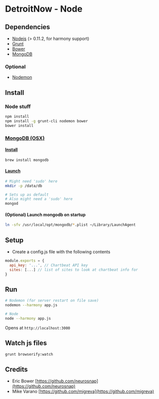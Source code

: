 # DetroitNow - Node

## Dependencies
* [Nodejs](http://nodejs.org) (> 0.11.2, for harmony support)
* [Grunt](http://gruntjs.com)
* [Bower](http://bower.io)
* [MongoDB](http://www.mongodb.org/)

### Optional
* [Nodemon](http://nodemon.io/)

## Install
### Node stuff
```bash
npm install
npm install -g grunt-cli nodemon bower
bower install
```

### [MongoDB (OSX)](http://docs.mongodb.org/manual/tutorial/install-mongodb-on-os-x/)
#### [Install](http://docs.mongodb.org/manual/tutorial/install-mongodb-on-os-x/)
```bash
brew install mongodb
```

#### [Launch](http://docs.mongodb.org/manual/tutorial/install-mongodb-on-os-x/#run-mongodb)
```bash
# Might need 'sudo' here
mkdir -p /data/db

# Sets up as default
# Also might need a 'sudo' here
mongod
```

#### (Optional) Launch mongodb on startup
```bash
ln -sfv /usr/local/opt/mongodb/*.plist ~/Library/LaunchAgent
```

## Setup
* Create a config.js file with the following contents
```javascript
module.exports = {
  api_key: '...', // Chartbeat API key
  sites: [...] // list of sites to look at chartbeat info for
}
```

## Run
```bash
# Nodemon (for server restart on file save)
nodemon --harmony app.js

# Node
node --harmony app.js
```

Opens at ```http://localhost:3000```

## Watch js files
```bash
grunt browserify:watch
```

## Credits
* Eric Bower [https://github.com/neurosnap](https://github.com/neurosnap)
* Mike Varano [https://github.com/migreva](https://github.com/migreva)